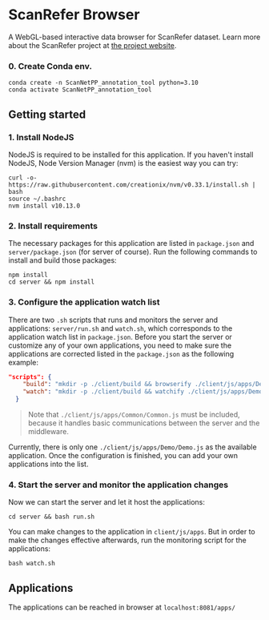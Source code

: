 # ScanRefer Browser
A WebGL-based interactive data browser for ScanRefer dataset. Learn more about the ScanRefer project at [the project website](https://daveredrum.github.io/ScanRefer/).

### 0. Create Conda env.

```shell
conda create -n ScanNetPP_annotation_tool python=3.10
conda activate ScanNetPP_annotation_tool
```

## Getting started

### 1. Install NodeJS

NodeJS is required to be installed for this application. If you haven't install NodeJS, Node Version Manager (nvm) is the easiest way you can try:

```shell
curl -o- https://raw.githubusercontent.com/creationix/nvm/v0.33.1/install.sh | bash
source ~/.bashrc
nvm install v10.13.0
```

### 2. Install requirements

The necessary packages for this application are listed in `package.json` and `server/package.json` (for server of course). Run the following commands to install and build those packages:

```shell
npm install
cd server && npm install
```

### 3. Configure the application watch list

There are two `.sh` scripts that runs and monitors the server and applications: `server/run.sh` and `watch.sh`, which corresponds to the application watch list in `package.json`. Before you start the server or customize any of your own applications, you need to make sure the applications are corrected listed in the `package.json` as the following example:

```json
"scripts": {
    "build": "mkdir -p ./client/build && browserify ./client/js/apps/Demo/Demo.js ./client/js/apps/Common/Common.js --standalone Base -o ./client/build/Bundle.js -t [ babelify --presets [ es2015 react ] ]",
    "watch": "mkdir -p ./client/build && watchify ./client/js/apps/Demo/Demo.js ./client/js/apps/Common/Common.js --standalone Base -o ./client/build/Bundle.js -t [ babelify --presets [ es2015 react ] ] --debug --verbose"
  }
```

> Note that `./client/js/apps/Common/Common.js` must be included, because it handles basic communications between the server and the middleware.

Currently, there is only one `./client/js/apps/Demo/Demo.js` as the available application. Once the configuration is finished, you can add your own applications into the list.

### 4. Start the server and monitor the application changes

Now we can start the server and let it host the applications:

```shell
cd server && bash run.sh
```

You can make changes to the application in `client/js/apps`. But in order to make the changes effective afterwards, run the monitoring script for the applications:

```shell
bash watch.sh
```

## Applications

The applications can be reached in browser at `localhost:8081/apps/`
